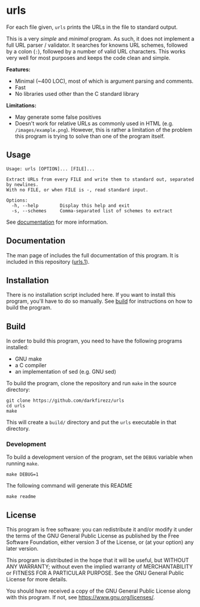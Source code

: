 
# urls

For each file given, `urls` prints the URLs in the file to standard output.

This is a very _simple_ and _minimal_ program. As such, it does not
implement a full URL parser / validator. It searches for knowns URL schemes,
followed by a colon (`:`), followed by a number of valid URL characters. This
works very well for most purposes and keeps the code clean and simple.

__Features:__

 - Minimal (~400 LOC), most of which is argument parsing and comments.
 - Fast
 - No libraries used other than the C standard library

__Limitations:__

 - May generate some false positives
 - Doesn't work for relative URLs as commonly used in HTML
   (e.g. `/images/example.png`). However, this is rather a limitation of the
   problem this program is trying to solve than one of the program itself.

## Usage

```
Usage: urls [OPTION]... [FILE]...

Extract URLs from every FILE and write them to standard out, separated
by newlines.
With no FILE, or when FILE is -, read standard input.

Options:
  -h, --help        Display this help and exit
  -s, --schemes     Comma-separated list of schemes to extract
```

See [documentation](#documentation) for more information.

## Documentation

The man page of includes the full documentation of this program. It is included
in this repository ([urls.1](./urls.1)).

## Installation

There is no installation script included here. If you want to install this
program, you'll have to do so manually. See [build](#build) for instructions on
how to build the program.

## Build

In order to build this program, you need to have the following programs
installed:

 - GNU make
 - a C compiler
 - an implementation of sed (e.g. GNU sed)

To build the program, clone the repository and run `make` in the source
directory:
```
git clone https://github.com/darkfirezz/urls
cd urls
make
```

This will create a `build/` directory and put the `urls` executable in that
directory.

### Development

To build a development version of the program, set the `DEBUG` variable when
running `make`.
```
make DEBUG=1
```

The following command will generate this README
```
make readme
```

## License

This program is free software: you can redistribute it and/or modify it under the terms of the GNU General Public License as published by the Free Software Foundation, either version 3 of the License, or (at your option) any later version.

This program is distributed in the hope that it will be useful, but WITHOUT ANY WARRANTY; without even the implied warranty of MERCHANTABILITY or FITNESS FOR A PARTICULAR PURPOSE. See the GNU General Public License for more details.

You should have received a copy of the GNU General Public License along with this program. If not, see <https://www.gnu.org/licenses/>.
